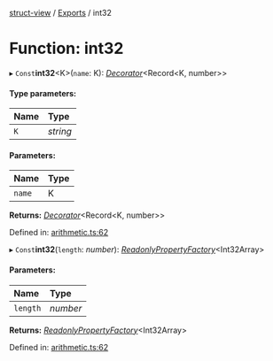 [struct-view](../README.md) / [Exports](../modules.md) / int32

# Function: int32

▸ `Const`**int32**<K\>(`name`: K): [*Decorator*](../interfaces/decorator.md)<Record<K, number\>\>

#### Type parameters:

Name | Type |
:------ | :------ |
`K` | *string* |

#### Parameters:

Name | Type |
:------ | :------ |
`name` | K |

**Returns:** [*Decorator*](../interfaces/decorator.md)<Record<K, number\>\>

Defined in: [arithmetic.ts:62](https://github.com/patrickroberts/struct-view/blob/main/src/arithmetic.ts#L62)

▸ `Const`**int32**(`length`: *number*): [*ReadonlyPropertyFactory*](../interfaces/readonlypropertyfactory.md)<Int32Array\>

#### Parameters:

Name | Type |
:------ | :------ |
`length` | *number* |

**Returns:** [*ReadonlyPropertyFactory*](../interfaces/readonlypropertyfactory.md)<Int32Array\>

Defined in: [arithmetic.ts:62](https://github.com/patrickroberts/struct-view/blob/main/src/arithmetic.ts#L62)
